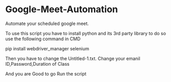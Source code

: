# Google-Meet-Automation
Automate your scheduled google meet.

To use this script you have to install python and its 3rd party library to do so use the following command in 
CMD

pip install webdriver_manager selenium

Then you have to change the Untitled-1.txt. Change your emanil ID,Password,Duration of Class

And you are Good to go Run the script
